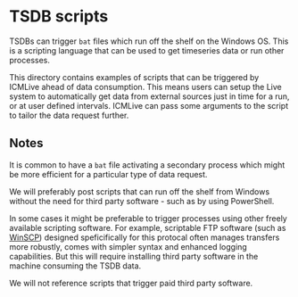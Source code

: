 # TSDB scripts
TSDBs can trigger `bat` files which run off the shelf on the Windows OS. This is a scripting language that can be used to get timeseries data or run other processes. 

This directory contains examples of scripts that can be triggered by ICMLive ahead of data consumption. This means users can setup the Live system to automatically get data from external sources just in time for a run, or at user defined intervals. ICMLive can pass some arguments to the script to tailor the data request further.

## Notes
It is common to have a `bat` file activating a secondary process which might be more efficient for a particular type of data request.

We will preferably post scripts that can run off the shelf from Windows without the need for third party software - such as by using PowerShell. 

In some cases it might be preferable to trigger processes using other freely available scripting software. For example, scriptable FTP software (such as [WinSCP](https://winscp.net/eng/index.php)) designed speficifically for this protocal often manages transfers more robustly, comes with simpler syntax and enhanced logging capabilities. But this will require installing third party software in the machine consuming the TSDB data.

We will not reference scripts that trigger paid third party software.
